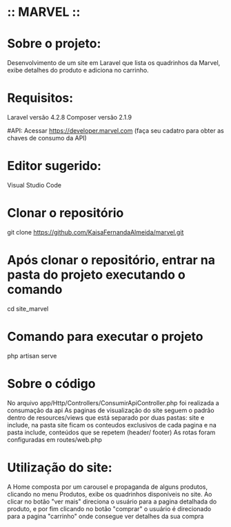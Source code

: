 # :: MARVEL ::


# Sobre o projeto:
Desenvolvimento de um site em Laravel que lista os quadrinhos da Marvel, exibe detalhes do produto e adiciona no carrinho.


# Requisitos:
Laravel versão 4.2.8
Composer versão 2.1.9


#API:
Acessar https://developer.marvel.com (faça seu cadatro para obter as chaves de consumo da API)


# Editor sugerido:
Visual Studio Code


# Clonar o repositório
git clone https://github.com/KaisaFernandaAlmeida/marvel.git


# Após clonar o repositório, entrar na pasta do projeto executando o comando
cd site_marvel


# Comando para executar o projeto
php artisan serve


# Sobre o código
No arquivo app/Http/Controllers/ConsumirApiController.php foi realizada a consumação da api
As paginas de visualização do site seguem o padrão dentro de resources/views que está separado por duas pastas: site e include,
na pasta site ficam os conteudos exclusivos de cada pagina e na pasta include, conteúdos que se repetem (header/ footer)
As rotas foram configuradas em routes/web.php


# Utilização do site:
A Home composta por um carousel e propaganda de alguns produtos, clicando no menu Produtos, 
exibe os quadrinhos disponíveis no site. Ao clicar no botão "ver mais" direciona o usuário
para a pagina detalhada do produto, e por fim clicando no botão "comprar" o usuário é direcionado 
para a pagina "carrinho" onde consegue ver detalhes da sua compra




